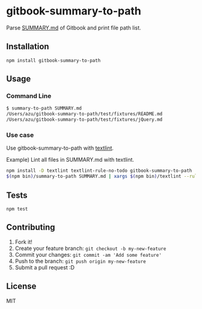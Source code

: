 # gitbook-summary-to-path

Parse [SUMMARY.md](https://github.com/GitbookIO/gitbook#book-format "SUMMARY.md") of Gitbook and print file path list.

## Installation

    npm install gitbook-summary-to-path

## Usage

### Command Line

```sh
$ summary-to-path SUMMARY.md
/Users/azu/gitbook-summary-to-path/test/fixtures/README.md
/Users/azu/gitbook-summary-to-path/test/fixtures/jQuery.md
```

### Use case

Use gitbook-summary-to-path with [textlint](https://github.com/azu/textlint "textlint").

Example) Lint all files in SUMMARY.md with textlint.

```sh
npm install -D textlint textlint-rule-no-todo gitbook-summary-to-path
$(npm bin)/summary-to-path SUMMARY.md | xargs $(npm bin)/textlint --rule no-todo
```

## Tests

    npm test

## Contributing

1. Fork it!
2. Create your feature branch: `git checkout -b my-new-feature`
3. Commit your changes: `git commit -am 'Add some feature'`
4. Push to the branch: `git push origin my-new-feature`
5. Submit a pull request :D

## License

MIT